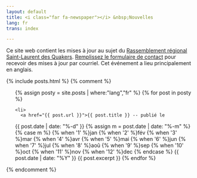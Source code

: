```yaml
---
layout: default
title: <i class="far fa-newspaper"></i> &nbsp;Nouvelles
lang: fr
trans: index

---
```

Ce site web contient les mises à jour au sujet du [Rassemblement régional Saint-Laurent des Quakers](/rr-fr.html). [Remplissez le formulaire de contact](/contact-fr) pour recevoir des mises à jour par courriel. Cet événement a lieu principalement en anglais.

{% include posts.html %}
{% comment %}
<ul>
{% assign posty = site.posts | where:"lang","fr" %}
  {% for post in posty %}

    <li>
      <a href="{{ post.url }}">{{ post.title }} -- publié le 
<!-- Whitespace added for readability -->
{{ post.date | date: "%-d" }}
{% assign m = post.date | date: "%-m" %}
{% case m %}
  {% when '1' %}jan
  {% when '2' %}fév
  {% when '3' %}mar
  {% when '4' %}avr
  {% when '5' %}mai
  {% when '6' %}jun
  {% when '7' %}jul
  {% when '8' %}aoû
  {% when '9' %}sep
  {% when '10' %}oct
  {% when '11' %}nov
  {% when '12' %}dec
{% endcase %}
{{ post.date | date: "%Y" }}
</a>
      {{ post.excerpt }}
    </li>
  {% endfor %}
</ul>
{% endcomment %}
